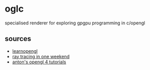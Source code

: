 # oglc

specialised renderer for exploring gpgpu programming in c/opengl

## sources 

* [learnopengl](https://learnopengl.com/)
* [ray tracing in one weekend](https://github.com/raytracing/raytracing.github.io)
* [anton's opengl 4 tutorials](https://antongerdelan.net/opengl/compute.html)
